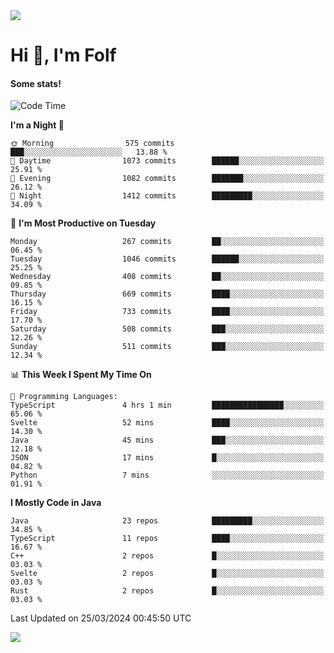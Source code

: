 <img src="https://komarev.com/ghpvc/?username=itsfolf"/>
<h1>Hi 👋, I'm Folf</h1>


#### Some stats!
<!--START_SECTION:waka-->
![Code Time](http://img.shields.io/badge/Code%20Time-2%2C166%20hrs%2032%20mins-blue)

**I'm a Night 🦉** 

```text
🌞 Morning                575 commits         ███░░░░░░░░░░░░░░░░░░░░░░   13.88 % 
🌆 Daytime                1073 commits        ██████░░░░░░░░░░░░░░░░░░░   25.91 % 
🌃 Evening                1082 commits        ███████░░░░░░░░░░░░░░░░░░   26.12 % 
🌙 Night                  1412 commits        █████████░░░░░░░░░░░░░░░░   34.09 % 
```
📅 **I'm Most Productive on Tuesday** 

```text
Monday                   267 commits         ██░░░░░░░░░░░░░░░░░░░░░░░   06.45 % 
Tuesday                  1046 commits        ██████░░░░░░░░░░░░░░░░░░░   25.25 % 
Wednesday                408 commits         ██░░░░░░░░░░░░░░░░░░░░░░░   09.85 % 
Thursday                 669 commits         ████░░░░░░░░░░░░░░░░░░░░░   16.15 % 
Friday                   733 commits         ████░░░░░░░░░░░░░░░░░░░░░   17.70 % 
Saturday                 508 commits         ███░░░░░░░░░░░░░░░░░░░░░░   12.26 % 
Sunday                   511 commits         ███░░░░░░░░░░░░░░░░░░░░░░   12.34 % 
```


📊 **This Week I Spent My Time On** 

```text
💬 Programming Languages: 
TypeScript               4 hrs 1 min         ████████████████░░░░░░░░░   65.06 % 
Svelte                   52 mins             ████░░░░░░░░░░░░░░░░░░░░░   14.30 % 
Java                     45 mins             ███░░░░░░░░░░░░░░░░░░░░░░   12.18 % 
JSON                     17 mins             █░░░░░░░░░░░░░░░░░░░░░░░░   04.82 % 
Python                   7 mins              ░░░░░░░░░░░░░░░░░░░░░░░░░   01.91 % 
```

**I Mostly Code in Java** 

```text
Java                     23 repos            █████████░░░░░░░░░░░░░░░░   34.85 % 
TypeScript               11 repos            ████░░░░░░░░░░░░░░░░░░░░░   16.67 % 
C++                      2 repos             █░░░░░░░░░░░░░░░░░░░░░░░░   03.03 % 
Svelte                   2 repos             █░░░░░░░░░░░░░░░░░░░░░░░░   03.03 % 
Rust                     2 repos             █░░░░░░░░░░░░░░░░░░░░░░░░   03.03 % 
```




 Last Updated on 25/03/2024 00:45:50 UTC
<!--END_SECTION:waka-->
<a src="https://discord.com/users/1090088995976925305"><img src="https://lanyard-profile-readme.vercel.app/api/1090088995976925305"/></a></td> 
